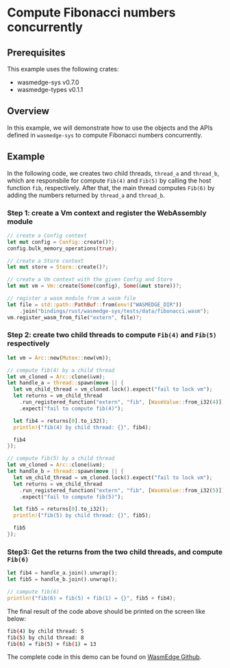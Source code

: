 
# Compute Fibonacci numbers concurrently

## Prerequisites

This example uses the following crates:

* wasmedge-sys v0.7.0
* wasmedge-types v0.1.1

## Overview

In this example, we will demonstrate how to use the objects and the APIs defined in `wasmedge-sys` to compute Fibonacci numbers concurrently.

## Example

In the following code, we creates two child threads, `thread_a` and `thread_b`, which are responsbile for compute `Fib(4)` and `Fib(5)` by calling the host function `fib`, respectively. After that, the main thread computes `Fib(6)` by adding the numbers returned by `thread_a` and `thread_b`.

### Step 1: create a Vm context and register the WebAssembly module

  ```rust
  // create a Config context
  let mut config = Config::create()?;
  config.bulk_memory_operations(true);

  // create a Store context
  let mut store = Store::create()?;

  // create a Vm context with the given Config and Store
  let mut vm = Vm::create(Some(config), Some(&mut store))?;

  // register a wasm module from a wasm file
  let file = std::path::PathBuf::from(env!("WASMEDGE_DIR"))
      .join("bindings/rust/wasmedge-sys/tests/data/fibonacci.wasm");
  vm.register_wasm_from_file("extern", file)?;
  ```

### Step 2: create two child threads to compute `Fib(4)` and `Fib(5)` respectively

  ```rust
  let vm = Arc::new(Mutex::new(vm));

  // compute fib(4) by a child thread
  let vm_cloned = Arc::clone(&vm);
  let handle_a = thread::spawn(move || {
    let vm_child_thread = vm_cloned.lock().expect("fail to lock vm");
    let returns = vm_child_thread
      .run_registered_function("extern", "fib", [WasmValue::from_i32(4)])
      .expect("fail to compute fib(4)");

    let fib4 = returns[0].to_i32();
    println!("fib(4) by child thread: {}", fib4);

    fib4
  });

  // compute fib(5) by a child thread
  let vm_cloned = Arc::clone(&vm);
  let handle_b = thread::spawn(move || {
    let vm_child_thread = vm_cloned.lock().expect("fail to lock vm");
    let returns = vm_child_thread
      .run_registered_function("extern", "fib", [WasmValue::from_i32(5)])
      .expect("fail to compute fib(5)");

    let fib5 = returns[0].to_i32();
    println!("fib(5) by child thread: {}", fib5);

    fib5
  });

  ```

### Step3: Get the returns from the two child threads, and compute `Fib(6)`

  ```Rust
  let fib4 = handle_a.join().unwrap();
  let fib5 = handle_b.join().unwrap();

  // compute fib(6)
  println!("fib(6) = fib(5) + fib(1) = {}", fib5 + fib4);
  ```

The final result of the code above should be printed on the screen like below:

```bash
fib(4) by child thread: 5
fib(5) by child thread: 8
fib(6) = fib(5) + fib(1) = 13
```

The complete code in this demo can be found on [WasmEdge Github](https://github.com/WasmEdge/WasmEdge/blob/master/bindings/rust/wasmedge-sys/examples/threads.rs).

